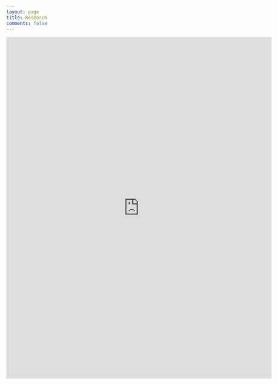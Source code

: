 ```yaml
---
layout: page
title: Research
comments: false
---
```


<iframe src="https://onedrive.live.com/embed?cid=5B9D1FC358FA5146&resid=5B9D1FC358FA5146%21191&authkey=ADnaeyZ8fAhK5IE&em=2" width="700" height="900" frameborder="0" scrolling="no"></iframe>
